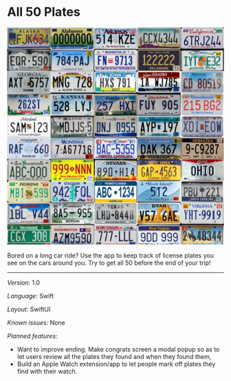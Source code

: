 # All 50 Plates

![All 50 Plates app icon](All%2050%20Plates/Resources/PlatesIcon.png)

Bored on a long car ride? Use the app to keep track of license plates you see on the cars around you. Try to get all 50 before the end of your trip!

--- 

*Version:* 1.0

*Language:* Swift

*Layout:* SwiftUI

*Known issues:* None

*Planned features:*
* Want to improve ending. Make congrats screen a modal popup so as to let users review all the plates they found and when they found them, 
* Build an Apple Watch extension/app to let people mark off plates they find with their watch. 